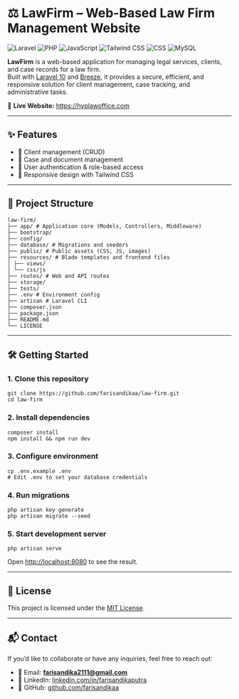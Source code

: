 # ⚖️ LawFirm – Web-Based Law Firm Management Website

![Laravel](https://img.shields.io/badge/Laravel-10-FF2D20?style=flat&logo=laravel)
![PHP](https://img.shields.io/badge/PHP-8.2-777BB4?style=flat&logo=php)
![JavaScript](https://img.shields.io/badge/JavaScript-ES6-F7DF1E?style=flat&logo=javascript)
![Tailwind CSS](https://img.shields.io/badge/Tailwind_CSS-3.3.3-06B6D4?style=flat&logo=tailwind-css)
![CSS](https://img.shields.io/badge/CSS-3-1572B6?style=flat&logo=css3)
![MySQL](https://img.shields.io/badge/MySQL-8.0-4479A1?style=flat&logo=mysql)

**LawFirm** is a web-based application for managing legal services, clients, and case records for a law firm.  
Built with [Laravel 10](https://laravel.com/) and [Breeze](https://laravel.com/docs/10.x/starter-kits#breeze), it provides a secure, efficient, and responsive solution for client management, case tracking, and administrative tasks.

🔗 **Live Website:** https://hyplawoffice.com

---

## ✨ Features
- 👥 Client management (CRUD)
- 📁 Case and document management
- 🔐 User authentication & role-based access
- 📱 Responsive design with Tailwind CSS

---

## 📂 Project Structure
```
law-firm/
├── app/ # Application core (Models, Controllers, Middleware)
├── bootstrap/
├── config/
├── database/ # Migrations and seeders
├── public/ # Public assets (CSS, JS, images)
├── resources/ # Blade templates and frontend files
│ ├── views/
│ └── css/js
├── routes/ # Web and API routes
├── storage/
├── tests/
├── .env # Environment config
├── artisan # Laravel CLI
├── composer.json
├── package.json
├── README.md
└── LICENSE
```

---

## 🛠️ Getting Started

### 1. Clone this repository
```
git clone https://github.com/farisandikaa/law-firm.git
cd law-firm
```

### 2. Install dependencies
```
composer install
npm install && npm run dev
```

### 3. Configure environment
```
cp .env.example .env
# Edit .env to set your database credentials
```

### 4. Run migrations 
```
php artisan key generate
php artisan migrate --seed
```

### 5. Start development server
```
php artisan serve
```

Open [http://localhost:8080](http://localhost:8080) to see the result.

---

## 📜 License
This project is licensed under the [MIT License](LICENSE).

---

## 📬 Contact
If you’d like to collaborate or have any inquiries, feel free to reach out:

- 📧 Email: **farisandika2111@gmail.com**
- 💼 LinkedIn: [linkedin.com/in/farisandikaputra](https://linkedin.com/in/farisandikaputra)
- 🐙 GitHub: [github.com/farisandikaa](https://github.com/farisandikaa)
